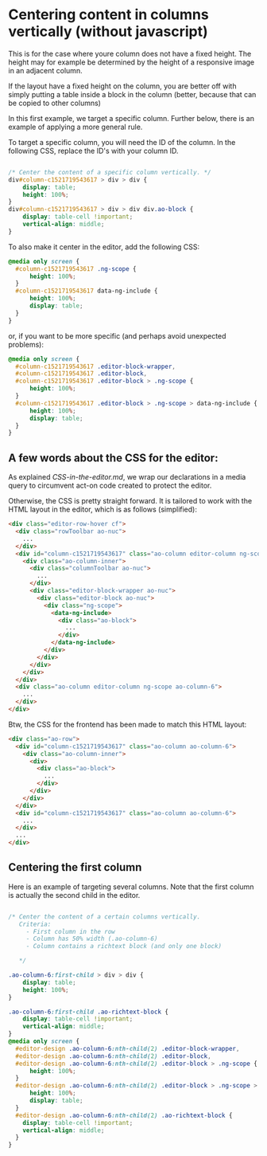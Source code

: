 # Centering content in columns vertically (without javascript)

This is for the case where youre column does not have a fixed height.
The height may for example be determined by the height of a responsive image in an adjacent column.

If the layout have a fixed height on the column, you are better off with simply putting
a table inside a block in the column (better, because that can be copied to other columns)

In this first example, we target a specific column.
Further below, there is an example of applying a more general rule.

To target a specific column, you will need the ID of the column.
In the following CSS, replace the ID's with your column ID.


```css

/* Center the content of a specific column vertically. */
div#column-c1521719543617 > div > div {
    display: table;
    height: 100%;
}
div#column-c1521719543617 > div > div div.ao-block {
    display: table-cell !important;
    vertical-align: middle;
}
```


To also make it center in the editor, add the following CSS:

```css
@media only screen {
  #column-c1521719543617 .ng-scope {
      height: 100%;
  }
  #column-c1521719543617 data-ng-include {
      height: 100%;
      display: table;
  }
}
```

or, if you want to be more specific (and perhaps avoid unexpected problems):

```css
@media only screen {
  #column-c1521719543617 .editor-block-wrapper,
  #column-c1521719543617 .editor-block,
  #column-c1521719543617 .editor-block > .ng-scope {
      height: 100%;
  }
  #column-c1521719543617 .editor-block > .ng-scope > data-ng-include {
      height: 100%;
      display: table;
  }
}
```



## A few words about the CSS for the editor:

As explained *CSS-in-the-editor.md*, we wrap our declarations in a media query to circumvent
act-on code created to protect the editor.

Otherwise, the CSS is pretty straight forward. It is tailored to work with the HTML layout in
the editor, which is as follows (simplified):

```html
<div class="editor-row-hover cf">
  <div class="rowToolbar ao-nuc">
    ...
  </div>
  <div id="column-c1521719543617" class="ao-column editor-column ng-scope ao-column-6">
    <div class="ao-column-inner">
      <div class="columnToolbar ao-nuc">
        ...
      </div>
      <div class="editor-block-wrapper ao-nuc">
        <div class="editor-block ao-nuc">
          <div class="ng-scope">
            <data-ng-include>
              <div class="ao-block">
                ...
              </div>
            </data-ng-include>
          </div>
        </div>
      </div>
    </div>
  </div>
  <div class="ao-column editor-column ng-scope ao-column-6">
    ...
  </div>
</div>
```

Btw, the CSS for the frontend has been made to match this HTML layout:

```html
<div class="ao-row">
  <div id="column-c1521719543617" class="ao-column ao-column-6">
    <div class="ao-column-inner">
      <div>
        <div class="ao-block">
          ...
        </div>
      </div>
    </div>
  </div>
  <div id="column-c1521719543617" class="ao-column ao-column-6">
    ...
  </div>
  ...
</div>
```

## Centering the first column

Here is an example of targeting several columns.
Note that the first column is actually the second child in the editor.


```css

/* Center the content of a certain columns vertically.
   Criteria:
     - First column in the row
     - Column has 50% width (.ao-column-6)
     - Column contains a richtext block (and only one block)

   */

.ao-column-6:first-child > div > div {
    display: table;
    height: 100%;
}

.ao-column-6:first-child .ao-richtext-block {
    display: table-cell !important;
    vertical-align: middle;
}
@media only screen {
  #editor-design .ao-column-6:nth-child(2) .editor-block-wrapper,
  #editor-design .ao-column-6:nth-child(2) .editor-block,
  #editor-design .ao-column-6:nth-child(2) .editor-block > .ng-scope {
      height: 100%;
  }
  #editor-design .ao-column-6:nth-child(2) .editor-block > .ng-scope > data-ng-include {
      height: 100%;
      display: table;
  }
  #editor-design .ao-column-6:nth-child(2) .ao-richtext-block {
    display: table-cell !important;
    vertical-align: middle;
  }
}
```
